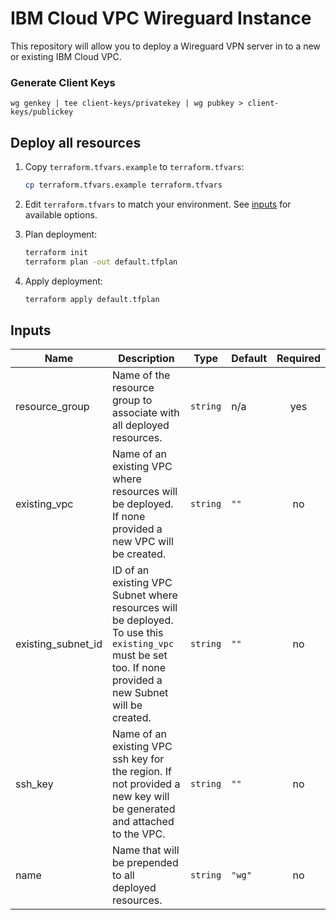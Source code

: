 # IBM Cloud VPC Wireguard Instance
This repository will allow you to deploy a Wireguard VPN server in to a new or existing IBM Cloud VPC. 


### Generate Client Keys

```
wg genkey | tee client-keys/privatekey | wg pubkey > client-keys/publickey

```

## Deploy all resources

1. Copy `terraform.tfvars.example` to `terraform.tfvars`:

   ```sh
   cp terraform.tfvars.example terraform.tfvars
   ```

1. Edit `terraform.tfvars` to match your environment. See [inputs](#inputs) for available options.
1. Plan deployment:

   ```sh
   terraform init
   terraform plan -out default.tfplan
   ```

1. Apply deployment:

   ```sh
   terraform apply default.tfplan
   ```
   
## Inputs

| Name | Description | Type | Default | Required |
|------|-------------|------|---------|:--------:|
| resource\_group | Name of the resource group to associate with all deployed resources. | `string` | n/a | yes |
| existing\_vpc | Name of an existing VPC where resources will be deployed. If none provided a new VPC will be created. | `string` | `""` | no |
| existing\_subnet\_id | ID of an existing VPC Subnet where resources will be deployed. To use this `existing_vpc` must be set too. If none provided a new Subnet will be created. | `string` | `""` | no |
| ssh\_key | Name of an existing VPC ssh key for the region. If not provided a new key will be generated and attached to the VPC. | `string` | `""` | no |
| name | Name that will be prepended to all deployed resources. | `string` | `"wg"` | no |

